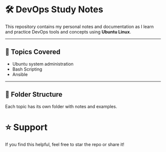 # 🛠️ DevOps Study Notes

This repository contains my personal notes and documentation as I learn and practice DevOps tools and concepts using **Ubuntu Linux**.

---

## 📘 Topics Covered

- Ubuntu system administration
- Bash Scripting
- Ansible 

---

## 📁 Folder Structure

Each topic has its own folder with notes and examples.

# ⭐️ Support

If you find this helpful, feel free to star the repo or share it!
